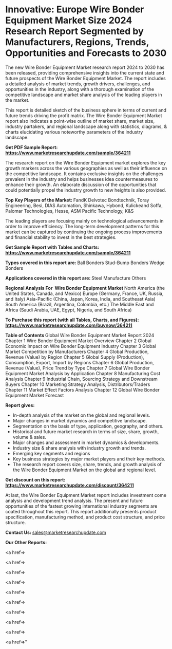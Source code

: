 # Innovative: Europe Wire Bonder Equipment Market Size 2024 Research Report Segmented by Manufacturers, Regions, Trends, Opportunities and Forecasts to 2030

The new Wire Bonder Equipment Market research report 2024 to 2030 has been released, providing comprehensive insights into the current state and future prospects of the Wire Bonder Equipment Market. The report includes a detailed analysis of market trends, growth drivers, challenges, and opportunities in the industry, along with a thorough examination of the competitive landscape and market share analysis of the leading players in the market.

This report is detailed sketch of the business sphere in terms of current and future trends driving the profit matrix. The Wire Bonder Equipment Market report also indicates a point-wise outline of market share, market size, industry partakers, and regional landscape along with statistics, diagrams, &amp; charts elucidating various noteworthy parameters of the industry landscape.

<strong><b>Get PDF Sample Report: <a href=https://www.marketresearchupdate.com/sample/364211>https://www.marketresearchupdate.com/sample/364211</a></b></strong>

The research report on the Wire Bonder Equipment market explores the key growth markers across the various geographies as well as their influence on the competitive landscape. It contains exclusive insights on the challenges prevalent in the industry and helps businesses idea countermeasures to enhance their growth. An elaborate discussion of the opportunities that could potentially propel the industry growth to new heights is also provided.

<strong><b>Top Key Players of the Market:
</b></strong>FandK Delvotec Bondtechnik, Toray Engineering, Besi, DIAS Automation, Shinkawa, Hybond, Kulickeand Soffa, Palomar Technologies, Hesse, ASM Pacific Technology, K&S<strong><b>
</b></strong>

The leading players are focusing mainly on technological advancements in order to improve efficiency. The long-term development patterns for this market can be captured by continuing the ongoing process improvements and financial stability to invest in the best strategies.

<strong><b>Get Sample Report with Tables and Charts: <a href=https://www.marketresearchupdate.com/sample/364211>https://www.marketresearchupdate.com/sample/364211</a></b></strong>

<strong><b>Types covered in this report are:
</b></strong>Ball Bonders
Stud-Bump Bonders
Wedge Bonders<strong><b>
</b></strong>

<strong><b>Applications covered in this report are:
</b></strong>Steel
Manufacture
Others<strong><b>
</b></strong>

<strong><b>Regional Analysis For  Wire Bonder Equipment Market</b></strong><strong><b>
</b></strong>North America (the United States, Canada, and Mexico)
Europe (Germany, France, UK, Russia, and Italy)
Asia-Pacific (China, Japan, Korea, India, and Southeast Asia)
South America (Brazil, Argentina, Colombia, etc.)
The Middle East and Africa (Saudi Arabia, UAE, Egypt, Nigeria, and South Africa)

<strong><b>To Purchase this report (with all Tables, Charts, and Figures): <a href=https://www.marketresearchupdate.com/buynow/364211>https://www.marketresearchupdate.com/buynow/364211</a></b></strong>

<strong><b>Table of Contents</b></strong><strong><b>
</b></strong>Global Wire Bonder Equipment Market Report 2024
Chapter 1 Wire Bonder Equipment Market Overview
Chapter 2 Global Economic Impact on Wire Bonder Equipment Industry
Chapter 3 Global Market Competition by Manufacturers
Chapter 4 Global Production, Revenue (Value) by Region
Chapter 5 Global Supply (Production), Consumption, Export, Import by Regions
Chapter 6 Global Production, Revenue (Value), Price Trend by Type
Chapter 7 Global Wire Bonder Equipment Market Analysis by Application
Chapter 8 Manufacturing Cost Analysis
Chapter 9 Industrial Chain, Sourcing Strategy and Downstream Buyers
Chapter 10 Marketing Strategy Analysis, Distributors/Traders
Chapter 11 Market Effect Factors Analysis
Chapter 12 Global Wire Bonder Equipment Market Forecast

<strong><b>Report gives:</b></strong>

- In-depth analysis of the market on the global and regional levels.
- Major changes in market dynamics and competitive landscape.
- Segmentation on the basis of type, application, geography, and others.
- Historical and future market research in terms of size, share, growth, volume &amp; sales.
- Major changes and assessment in market dynamics &amp; developments.
- Industry size &amp; share analysis with industry growth and trends.
- Emerging key segments and regions
- Key business strategies by major market players and their key methods.
- The research report covers size, share, trends, and growth analysis of the Wire Bonder Equipment Market on the global and regional level.

<strong><b>Get discount on this report: <a href=https://www.marketresearchupdate.com/discount/364211>https://www.marketresearchupdate.com/discount/364211</a></b></strong>

At last, the Wire Bonder Equipment Market report includes investment come analysis and development trend analysis. The present and future opportunities of the fastest growing international industry segments are coated throughout this report. This report additionally presents product specification, manufacturing method, and product cost structure, and price structure.

<strong><b>Contact Us:
</b></strong>sales@marketresearchupdate.com

<strong>Our Other Reports:</strong>

<a href=></a>

<a href=></a>

<a href=></a>

<a href=></a>

<a href=></a>

<a href=></a>

<a href=></a>

<a href=></a>

<a href=></a>

<a href=></a>"
